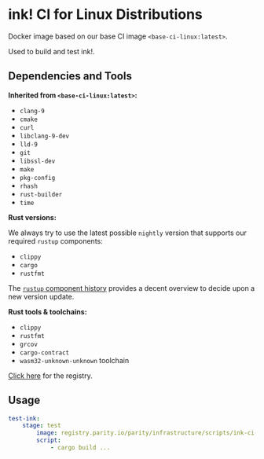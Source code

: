 # ink! CI for Linux Distributions

Docker image based on our base CI image `<base-ci-linux:latest>`.

Used to build and test ink!.

## Dependencies and Tools

**Inherited from `<base-ci-linux:latest>`:**

- `clang-9`
- `cmake`
- `curl`
- `libclang-9-dev`
- `lld-9`
- `git`
- `libssl-dev`
- `make`
- `pkg-config`
- `rhash`
- `rust-builder`
- `time`

**Rust versions:**

We always try to use the latest possible `nightly` version that supports our required `rustup` components:

- `clippy`
- `cargo`
- `rustfmt`

The [`rustup` component history](https://rust-lang.github.io/rustup-components-history/) provides a decent overview to decide upon a new version update.

**Rust tools & toolchains:**

- `clippy`
- `rustfmt`
- `grcov`
- `cargo-contract`
- `wasm32-unknown-unknown` toolchain

[Click here](https://registry.parity.io/parity/infrastructure/scripts/ink-ci-linux) for the registry.

## Usage

```yaml
test-ink:
    stage: test
        image: registry.parity.io/parity/infrastructure/scripts/ink-ci-linux:latest
        script:
            - cargo build ...
```
